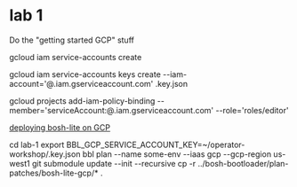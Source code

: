 # lab 1

Do the "getting started GCP" stuff

gcloud iam service-accounts create <service account name>

gcloud iam service-accounts keys create --iam-account='<service account name>@<project id>.iam.gserviceaccount.com' <service account name>.key.json

gcloud projects add-iam-policy-binding <project id> --member='serviceAccount:<service account name>@<project id>.iam.gserviceaccount.com' --role='roles/editor'

[deploying bosh-lite on GCP][bosh-lite]

cd lab-1
export BBL_GCP_SERVICE_ACCOUNT_KEY=~/operator-workshop/<service account name>.key.json
bbl plan --name some-env --iaas gcp --gcp-region us-west1
git submodule update --init --recursive
cp -r ../bosh-bootloader/plan-patches/bosh-lite-gcp/* .


[bosh-lite]: https://github.com/cloudfoundry/bosh-bootloader/blob/master/docs/advanced-configuration.md#deploying-bosh-lite-on-gcp
